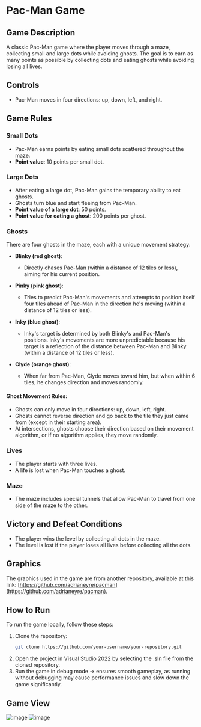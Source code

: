 # Pac-Man Game

## Game Description

A classic Pac-Man game where the player moves through a maze, collecting small and large dots while avoiding ghosts. The goal is to earn as many points as possible by collecting dots and eating ghosts while avoiding losing all lives.

## Controls

- Pac-Man moves in four directions: up, down, left, and right.

## Game Rules

### Small Dots
- Pac-Man earns points by eating small dots scattered throughout the maze.
- **Point value**: 10 points per small dot.

### Large Dots
- After eating a large dot, Pac-Man gains the temporary ability to eat ghosts.
- Ghosts turn blue and start fleeing from Pac-Man.
- **Point value of a large dot**: 50 points.
- **Point value for eating a ghost**: 200 points per ghost.

### Ghosts
There are four ghosts in the maze, each with a unique movement strategy:

- **Blinky (red ghost)**:
  - Directly chases Pac-Man (within a distance of 12 tiles or less), aiming for his current position.

- **Pinky (pink ghost)**:
  - Tries to predict Pac-Man's movements and attempts to position itself four tiles ahead of Pac-Man in the direction he's moving (within a distance of 12 tiles or less).

- **Inky (blue ghost)**:
  - Inky's target is determined by both Blinky's and Pac-Man's positions. Inky's movements are more unpredictable because his target is a reflection of the distance between Pac-Man and Blinky (within a distance of 
  12 tiles or less).

- **Clyde (orange ghost)**:
  - When far from Pac-Man, Clyde moves toward him, but when within 6 tiles, he changes direction and moves randomly.

#### Ghost Movement Rules:
- Ghosts can only move in four directions: up, down, left, right.
- Ghosts cannot reverse direction and go back to the tile they just came from (except in their starting area).
- At intersections, ghosts choose their direction based on their movement algorithm, or if no algorithm applies, they move randomly.

### Lives
- The player starts with three lives.
- A life is lost when Pac-Man touches a ghost.

### Maze
- The maze includes special tunnels that allow Pac-Man to travel from one side of the maze to the other.

## Victory and Defeat Conditions

- The player wins the level by collecting all dots in the maze.
- The level is lost if the player loses all lives before collecting all the dots.

## Graphics

The graphics used in the game are from another repository, available at this link: [https://github.com/adrianeyre/pacman](https://github.com/adrianeyre/pacman).

## How to Run

To run the game locally, follow these steps:

1. Clone the repository:
   ```bash
   git clone https://github.com/your-username/your-repository.git
2. Open the project in Visual Studio 2022 by selecting the .sln file from the cloned repository.
3. Run the game in debug mode -> ensures smooth gameplay, as running without debugging may cause performance issues and slow down the game significantly.

## Game View
![image](https://github.com/user-attachments/assets/e0a9ef71-d110-4c2e-9b91-053c1108e796)
![image](https://github.com/user-attachments/assets/4340603f-b6d1-46fa-8233-6dc1b926b05f)
